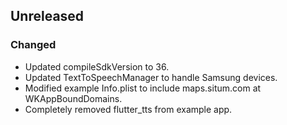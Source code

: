 ## Unreleased

### Changed

- Updated compileSdkVersion to 36.
- Updated TextToSpeechManager to handle Samsung devices.
- Modified example Info.plist to include maps.situm.com at WKAppBoundDomains.
- Completely removed flutter_tts from example app.
